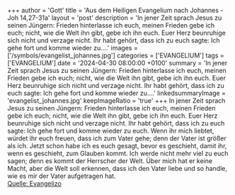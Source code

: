 +++
author = 'Gott'
title = 'Aus dem Heiligen Evangelium nach Johannes - Joh 14,27-31a'
layout = 'post'
description = 'In jener Zeit sprach Jesus zu seinen Jüngern: Frieden hinterlasse ich euch, meinen Frieden gebe ich euch; nicht, wie die Welt ihn gibt, gebe ich ihn euch. Euer Herz beunruhige sich nicht und verzage nicht. Ihr habt gehört, dass ich zu euch sagte: Ich gehe fort und komme wieder zu....'
images = ['/symbols/evangelist_johannes.jpg']
categories = ['EVANGELIUM']
tags = ['EVANGELIUM']
date = '2024-04-30 08:00:00 +0100'
summary = 'In jener Zeit sprach Jesus zu seinen Jüngern: Frieden hinterlasse ich euch, meinen Frieden gebe ich euch; nicht, wie die Welt ihn gibt, gebe ich ihn euch. Euer Herz beunruhige sich nicht und verzage nicht. Ihr habt gehört, dass ich zu euch sagte: Ich gehe fort und komme wieder zu....'
linkedsummaryImage = 'evangelist_johannes.jpg'
keepImageRatio = 'true'
+++
In jener Zeit sprach Jesus zu seinen Jüngern: Frieden hinterlasse ich euch, meinen Frieden gebe ich euch; nicht, wie die Welt ihn gibt, gebe ich ihn euch. Euer Herz beunruhige sich nicht und verzage nicht.
Ihr habt gehört, dass ich zu euch sagte: Ich gehe fort und komme wieder zu euch.<!--more--> Wenn ihr mich liebtet, würdet ihr euch freuen, dass ich zum Vater gehe; denn der Vater ist größer als ich.
Jetzt schon habe ich es euch gesagt, bevor es geschieht, damit ihr, wenn es geschieht, zum Glauben kommt.
Ich werde nicht mehr viel zu euch sagen; denn es kommt der Herrscher der Welt. Über mich hat er keine Macht,
aber die Welt soll erkennen, dass ich den Vater liebe und so handle, wie es mir der Vater aufgetragen hat.<br> [Quelle: Evangelizo](https://evangeliumtagfuertag.org/DE/gospel)